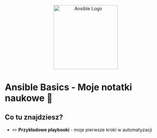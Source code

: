 <p align="center">
  <img src="https://joshrnoll.com/ansiblelogo.png" width="200" alt="Ansible Logo">
</p>

# Ansible Basics - Moje notatki naukowe 🐍

## Co tu znajdziesz?
- ✏️ **Przykładowe playbooki** - moje pierwsze kroki w automatyzacji
